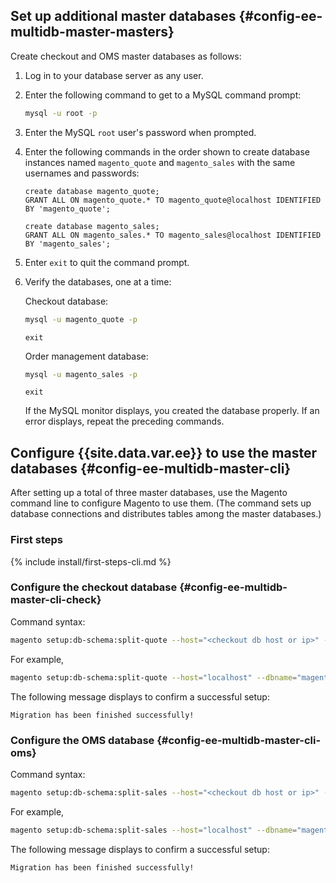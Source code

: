 ## Set up additional master databases {#config-ee-multidb-master-masters}

Create checkout and OMS master databases as follows:

1.	Log in to your database server as any user.
2.	Enter the following command to get to a MySQL command prompt:

    ```bash
    mysql -u root -p
    ```

3.	Enter the MySQL `root` user's password when prompted.
4.	Enter the following commands in the order shown to create database instances named `magento_quote` and `magento_sales` with the same usernames and passwords:

    ```shell
    create database magento_quote;
    GRANT ALL ON magento_quote.* TO magento_quote@localhost IDENTIFIED BY 'magento_quote';

    create database magento_sales;
    GRANT ALL ON magento_sales.* TO magento_sales@localhost IDENTIFIED BY 'magento_sales';
    ```

5.	Enter `exit` to quit the command prompt.

6.	Verify the databases, one at a time:

    Checkout database:

    ```bash
    mysql -u magento_quote -p
    ```

    ```shell
    exit
    ```

    Order management database:

    ```bash
    mysql -u magento_sales -p
    ```

    ```shell
    exit
    ```

    If the MySQL monitor displays, you created the database properly. If an error displays, repeat the preceding commands.

## Configure {{site.data.var.ee}} to use the master databases {#config-ee-multidb-master-cli}

After setting up a total of three master databases, use the Magento command line to configure Magento to use them. (The command sets up database connections and distributes tables among the master databases.)

### First steps

{% include install/first-steps-cli.md %}

### Configure the checkout database   {#config-ee-multidb-master-cli-check}

Command syntax:

```bash
magento setup:db-schema:split-quote --host="<checkout db host or ip>" --dbname="<name>" --username="<checkout db username>" --password="<password>"
```

For example,

```bash
magento setup:db-schema:split-quote --host="localhost" --dbname="magento_quote" --username="magento_quote" --password="magento_quote"
```

The following message displays to confirm a successful setup:

```terminal
Migration has been finished successfully!
```

### Configure the OMS database   {#config-ee-multidb-master-cli-oms}

Command syntax:

```bash
magento setup:db-schema:split-sales --host="<checkout db host or ip>" --dbname="<name>" --username="<checkout db username>" --password="<password>"
```

For example,

```bash
magento setup:db-schema:split-sales --host="localhost" --dbname="magento_sales" --username="magento_sales" --password="magento_sales"
```

The following message displays to confirm a successful setup:

```terminal
Migration has been finished successfully!
```
